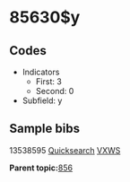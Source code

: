 # 85630$y

## Codes

-   Indicators
    -   First: 3
    -   Second: 0
-   Subfield: y

## Sample bibs

13538595 [Quicksearch](https://search.library.yale.edu/catalog/13538595) [VXWS](http://prodorbis.library.yale.edu:7014/vxws/GetHoldingsService?bibId=13538595)

**Parent topic:**[856](../../tags/856/856.md)


